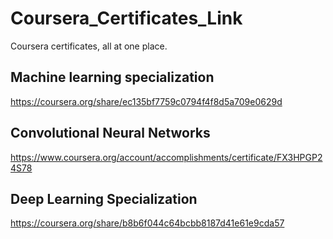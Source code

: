 # Coursera_Certificates_Link
Coursera certificates, all at one place.

## Machine learning specialization
https://coursera.org/share/ec135bf7759c0794f4f8d5a709e0629d

## Convolutional Neural Networks
https://www.coursera.org/account/accomplishments/certificate/FX3HPGP24S78

## Deep Learning Specialization   
https://coursera.org/share/b8b6f044c64bcbb8187d41e61e9cda57
